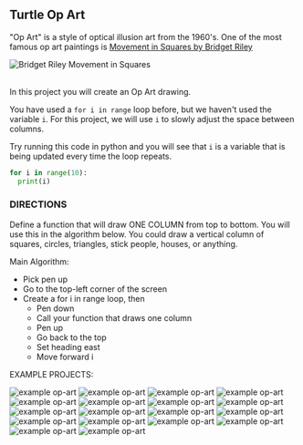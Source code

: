 Turtle Op Art
---

"Op Art" is a style of optical illusion art from the 1960's. One of the most famous op art paintings is [Movement in Squares by Bridget Riley](https://www.google.com/search?surl=1&biw=1536&bih=758&tbm=isch&sa=1&q=bridget+riley+movement+in+squares&oq=bridget+riley+movement+in+squares&safe=active&ssui=on)


![Bridget Riley Movement in Squares](https://bradleycodeu.github.io/apcsp/turtleart/bridget-riley-movement-in-squares.png)

<br>
In this project you will create an Op Art drawing.

You have used a ```for i in range``` loop before, but we haven't used the variable ```i```. For this project, we will use ```i``` to slowly adjust the space between columns.

Try running this code in python and you will see that ```i``` is a variable that is being updated every time the loop repeats.
```python
for i in range(10):
  print(i)
```

### DIRECTIONS

Define a function that will draw ONE COLUMN from top to bottom. You will use this in the algorithm below. You could draw a vertical column of squares, circles, triangles, stick people, houses, or anything.

Main Algorithm:
- Pick pen up
- Go to the top-left corner of the screen
- Create a for i in range loop, then
  - Pen down
  - Call your function that draws one column
  - Pen up
  - Go back to the top
  - Set heading east
  - Move forward i


EXAMPLE PROJECTS:


![example op-art](https://bradleycodeu.github.io//apcsp/turtleart/opart/opart17.PNG)
![example op-art](https://bradleycodeu.github.io//apcsp/turtleart/opart/opart16.PNG)
![example op-art](https://bradleycodeu.github.io//apcsp/turtleart/opart/opart15.PNG)
![example op-art](https://bradleycodeu.github.io//apcsp/turtleart/opart/opart14.PNG)
![example op-art](https://bradleycodeu.github.io//apcsp/turtleart/opart/opart13.PNG)
![example op-art](https://bradleycodeu.github.io//apcsp/turtleart/opart/opart12.PNG)
![example op-art](https://bradleycodeu.github.io//apcsp/turtleart/opart/opart11.PNG)
![example op-art](https://bradleycodeu.github.io//apcsp/turtleart/opart/opart10.PNG)
![example op-art](https://bradleycodeu.github.io//apcsp/turtleart/opart/opart09.PNG)
![example op-art](https://bradleycodeu.github.io//apcsp/turtleart/opart/opart08.PNG)
![example op-art](https://bradleycodeu.github.io//apcsp/turtleart/opart/opart07.PNG)
![example op-art](https://bradleycodeu.github.io//apcsp/turtleart/opart/opart06.PNG)
![example op-art](https://bradleycodeu.github.io//apcsp/turtleart/opart/opart05.PNG)
![example op-art](https://bradleycodeu.github.io//apcsp/turtleart/opart/opart04.PNG)
![example op-art](https://bradleycodeu.github.io//apcsp/turtleart/opart/opart03.PNG)
![example op-art](https://bradleycodeu.github.io//apcsp/turtleart/opart/opart02.PNG)
![example op-art](https://bradleycodeu.github.io//apcsp/turtleart/opart/opart01.PNG)
![example op-art](https://bradleycodeu.github.io//apcsp/turtleart/opart/opart00.PNG)